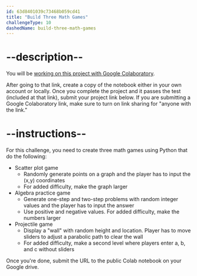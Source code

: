 ```yaml
---
id: 63d8401039c73468b059cd41
title: "Build Three Math Games"
challengeType: 10
dashedName: build-three-math-games
---
```


# --description--

You will be <a href="https://colab.research.google.com/github/freeCodeCamp/boilerplate-cat-and-dog-image-classifier/blob/master/fcc_cat_dog.ipynb" target="_blank" rel="noopener noreferrer nofollow">working on this project with Google Colaboratory</a>.

After going to that link, create a copy of the notebook either in your own account or locally. Once you complete the project and it passes the test (included at that link), submit your project link below. If you are submitting a Google Colaboratory link, make sure to turn on link sharing for "anyone with the link."

# --instructions--

For this challenge, you need to create three math games using Python that do the following:

- Scatter plot game
  - Randomly generate points on a graph and the player has to input the (x,y) coordinates
  - For added difficulty, make the graph larger
- Algebra practice game
  - Generate one-step and two-step problems with random integer values and the player has to input the answer
  - Use positive and negative values. For added difficulty, make the numbers larger
- Projectile game
  - Display a "wall" with random height and location. Player has to move sliders to adjust a parabolic path to clear the wall
  - For added difficulty, make a second level where players enter a, b, and c without sliders

Once you're done, submit the URL to the public Colab notebook on your Google drive.

